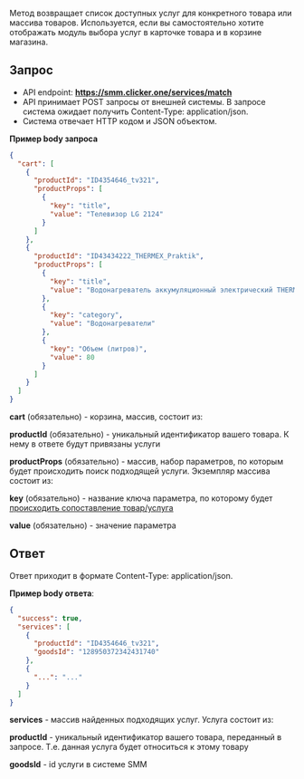 Метод возвращает список доступных услуг для конкретного товара или массива товаров. Используется, если вы самостоятельно хотите отображать модуль выбора услуг в карточке товара и в корзине магазина.

## Запрос

- API endpoint: **https://smm.clicker.one/services/match**
- API принимает POST запросы от внешней системы. В запросе система ожидает получить Content-Type: application/json.
- Система отвечает HTTP кодом и JSON объектом.

**Пример body запроса**

```json
{
  "cart": [
    {
      "productId": "ID4354646_tv321",
      "productProps": [
        {
          "key": "title",
          "value": "Телевизор LG 2124"
        }
      ]
    },
    {
      "productId": "ID43434222_THERMEX_Praktik",
      "productProps": [
        {
          "key": "title",
          "value": "Водонагреватель аккумуляционный электрический THERMEX Praktik 80 V"
        },
        {
          "key": "category",
          "value": "Водонагреватели"
        },
        {
          "key": "Объем (литров)",
          "value": 80
        }
      ]
    }
  ]
}
```

**cart** (обязательно) - корзина, массив, состоит из:

**productId** (обязательно) - уникальный идентификатор вашего товара. К нему в ответе будут привязаны услуги

**productProps** (обязательно) - массив, набор параметров, по которым будет происходить поиск подходящей услуги. Экземпляр массива состоит из:

**key** (обязательно) - название ключа параметра, по которому будет [происходить сопоставление товар/услуга](https://clicker.youtrack.cloud/articles/ISDEV-A-25/Instruktsiya-po-integratsii-vidzheta-Clicker#4-Pravila-sopostavleniya-tovar-usluga)

**value** (обязательно) - значение параметра

## Ответ

Ответ приходит в формате Content-Type: application/json.

**Пример body ответа**:

```json
{
  "success": true,
  "services": [
    {
      "productId": "ID4354646_tv321",
      "goodsId": "128950372342431740"
    },
    {
      "...": "..."
    }
  ]
}
```

**services** - массив найденных подходящих услуг. Услуга состоит из:

**productId** - уникальный идентификатор вашего товара, переданный в запросе. Т.е. данная услуга будет относиться к этому товару

**goodsId** - id услуги в системе SMM
